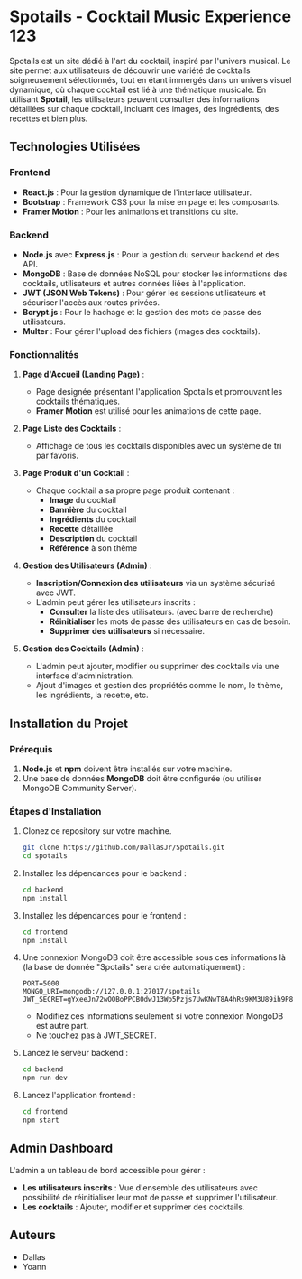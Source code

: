 # Spotails - Cocktail Music Experience 123

Spotails est un site dédié à l'art du cocktail, inspiré par l'univers musical. Le site permet aux utilisateurs de découvrir une variété de cocktails soigneusement sélectionnés, tout en étant immergés dans un univers visuel dynamique, où chaque cocktail est lié à une thématique musicale. En utilisant **Spotail**, les utilisateurs peuvent consulter des informations détaillées sur chaque cocktail, incluant des images, des ingrédients, des recettes et bien plus.

## Technologies Utilisées

### Frontend
- **React.js** : Pour la gestion dynamique de l'interface utilisateur.
- **Bootstrap** : Framework CSS pour la mise en page et les composants.
- **Framer Motion** : Pour les animations et transitions du site.

### Backend
- **Node.js** avec **Express.js** : Pour la gestion du serveur backend et des API.
- **MongoDB** : Base de données NoSQL pour stocker les informations des cocktails, utilisateurs et autres données liées à l'application.
- **JWT (JSON Web Tokens)** : Pour gérer les sessions utilisateurs et sécuriser l'accès aux routes privées.
- **Bcrypt.js** : Pour le hachage et la gestion des mots de passe des utilisateurs.
- **Multer** : Pour gérer l'upload des fichiers (images des cocktails).

### Fonctionnalités

1. **Page d'Accueil (Landing Page)** :
    - Page designée présentant l'application Spotails et promouvant les cocktails thématiques.
    - **Framer Motion** est utilisé pour les animations de cette page.

2. **Page Liste des Cocktails** :
    - Affichage de tous les cocktails disponibles avec un système de tri par favoris.

3. **Page Produit d'un Cocktail** :
    - Chaque cocktail a sa propre page produit contenant :
        - **Image** du cocktail
        - **Bannière** du cocktail
        - **Ingrédients** du cocktail
        - **Recette** détaillée
        - **Description** du cocktail
        - **Référence** à son thème

4. **Gestion des Utilisateurs (Admin)** :
    - **Inscription/Connexion des utilisateurs** via un système sécurisé avec JWT.
    - L'admin peut gérer les utilisateurs inscrits :
        - **Consulter** la liste des utilisateurs. (avec barre de recherche)
        - **Réinitialiser** les mots de passe des utilisateurs en cas de besoin.
        - **Supprimer des utilisateurs** si nécessaire.

5. **Gestion des Cocktails (Admin)** :
    - L'admin peut ajouter, modifier ou supprimer des cocktails via une interface d'administration.
    - Ajout d'images et gestion des propriétés comme le nom, le thème, les ingrédients, la recette, etc.

## Installation du Projet

### Prérequis

1. **Node.js** et **npm** doivent être installés sur votre machine.
2. Une base de données **MongoDB** doit être configurée (ou utiliser MongoDB Community Server).

### Étapes d'Installation

1. Clonez ce repository sur votre machine.
   ```bash
   git clone https://github.com/DallasJr/Spotails.git
   cd spotails
   ```

2. Installez les dépendances pour le backend :
   ```bash
   cd backend
   npm install
   ```

3. Installez les dépendances pour le frontend :
   ```bash
   cd frontend
   npm install
   ```

4. Une connexion MongoDB doit être accessible sous ces informations là (la base de donnée "Spotails" sera crée automatiquement) :
   ```env
   PORT=5000
   MONGO_URI=mongodb://127.0.0.1:27017/spotails
   JWT_SECRET=gYxeeJn72wOOBoPPCB0dwJ13Wp5Pzjs7UwKNwT8A4hRs9KM3U89ih9P8jJGpT8qkfafmpED5eNWlH8dtqq1BA
   ```
   - Modifiez ces informations seulement si votre connexion MongoDB est autre part.
   - Ne touchez pas à JWT_SECRET.
   

5. Lancez le serveur backend :
   ```bash
   cd backend
   npm run dev
   ```

6. Lancez l'application frontend :
   ```bash
   cd frontend
   npm start
   ```

## Admin Dashboard

L'admin a un tableau de bord accessible pour gérer :
- **Les utilisateurs inscrits** : Vue d'ensemble des utilisateurs avec possibilité de réinitialiser leur mot de passe et supprimer l'utilisateur.
- **Les cocktails** : Ajouter, modifier et supprimer des cocktails.

## Auteurs

- Dallas
- Yoann
